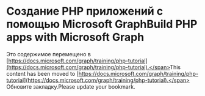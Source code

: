 # <a name="build-php-apps-with-microsoft-graph"></a><span data-ttu-id="4793e-101">Создание PHP приложений с помощью Microsoft Graph</span><span class="sxs-lookup"><span data-stu-id="4793e-101">Build PHP apps with Microsoft Graph</span></span>

<span data-ttu-id="4793e-102">Это содержимое перемещено в [https://docs.microsoft.com/graph/training/php-tutorial](https://docs.microsoft.com/graph/training/php-tutorial).</span><span class="sxs-lookup"><span data-stu-id="4793e-102">This content has been moved to [https://docs.microsoft.com/graph/training/php-tutorial](https://docs.microsoft.com/graph/training/php-tutorial).</span></span> <span data-ttu-id="4793e-103">Обновите закладку.</span><span class="sxs-lookup"><span data-stu-id="4793e-103">Please update your bookmark.</span></span>
